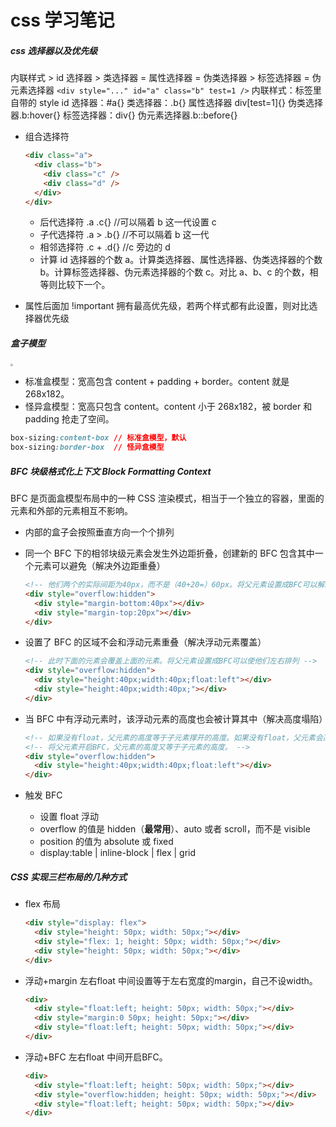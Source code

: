 # css 学习笔记

##### css 选择器以及优先级

内联样式 > id 选择器 > 类选择器 = 属性选择器 = 伪类选择器 > 标签选择器 = 伪元素选择器
`<div style="..." id="a" class="b" test=1 />`
内联样式：标签里自带的 style
id 选择器：#a{}
类选择器：.b{} 属性选择器 div[test=1]{} 伪类选择器.b:hover{}
标签选择器：div{} 伪元素选择器.b::before{}

- 组合选择符

  ```html
  <div class="a">
    <div class="b">
      <div class="c" />
      <div class="d" />
    </div>
  </div>
  ```

  - 后代选择符 .a .c{} //可以隔着 b 这一代设置 c
  - 子代选择符 .a > .b{} //不可以隔着 b 这一代
  - 相邻选择符 .c + .d{} //c 旁边的 d
  - 计算 id 选择器的个数 a。计算类选择器、属性选择器、伪类选择器的个数 b。计算标签选择器、伪元素选择器的个数 c。对比 a、b、c 的个数，相等则比较下一个。

- 属性后面加 !important 拥有最高优先级，若两个样式都有此设置，则对比选择器优先级

##### 盒子模型

<image src="images/2024-03-15-18-03-22.png" style="zoom:25%;" />

- 标准盒模型：宽高包含 content + padding + border。content 就是 268x182。
- 怪异盒模型：宽高只包含 content。content 小于 268x182，被 border 和 padding 抢走了空间。

```css
box-sizing:content-box // 标准盒模型，默认
box-sizing:border-box  // 怪异盒模型
```

##### BFC 块级格式化上下文 Block Formatting Context

BFC 是页面盒模型布局中的一种 CSS 渲染模式，相当于一个独立的容器，里面的元素和外部的元素相互不影响。

- 内部的盒子会按照垂直方向一个个排列
- 同一个 BFC 下的相邻块级元素会发生外边距折叠，创建新的 BFC 包含其中一个元素可以避免（解决外边距重叠）

  ```html
  <!-- 他们两个的实际间距为40px，而不是（40+20=）60px。将父元素设置成BFC可以解决这一问题 -->
  <div style="overflow:hidden">
    <div style="margin-bottom:40px"></div>
    <div style="margin-top:20px"></div>
  </div>
  ```

- 设置了 BFC 的区域不会和浮动元素重叠（解决浮动元素覆盖）
  ```html
  <!-- 此时下面的元素会覆盖上面的元素。将父元素设置成BFC可以使他们左右排列 -->
  <div style="overflow:hidden">
    <div style="height:40px;width:40px;float:left"></div>
    <div style="height:40px;width:40px;"></div>
  </div>
  ```
- 当 BFC 中有浮动元素时，该浮动元素的高度也会被计算其中（解决高度塌陷）
  ```html
  <!-- 如果没有float，父元素的高度等于子元素撑开的高度。如果没有float，父元素会高度为0 -->
  <!-- 将父元素开启BFC，父元素的高度又等于子元素的高度。 -->
  <div style="overflow:hidden">
    <div style="height:40px;width:40px;float:left"></div>
  </div>
  ```
- 触发 BFC
  - 设置 float 浮动
  - overflow 的值是 hidden（**最常用**）、auto 或者 scroll，而不是 visible
  - position 的值为 absolute 或 fixed
  - display:table | inline-block | flex | grid

##### CSS 实现三栏布局的几种方式

- flex 布局
  ```html
  <div style="display: flex">
    <div style="height: 50px; width: 50px;"></div>
    <div style="flex: 1; height: 50px; width: 50px;"></div>
    <div style="height: 50px; width: 50px;"></div>
  </div>
  ```
- 浮动+margin
  左右float 中间设置等于左右宽度的margin，自己不设width。
  ```html
  <div>
    <div style="float:left; height: 50px; width: 50px;"></div>
    <div style="margin:0 50px; height: 50px;"></div>
    <div style="float:left; height: 50px; width: 50px;"></div>
  </div>
  ```
- 浮动+BFC
  左右float 中间开启BFC。
  ```html
  <div>
    <div style="float:left; height: 50px; width: 50px;"></div>
    <div style="overflow:hidden; height: 50px; width: 50px;"></div>
    <div style="float:left; height: 50px; width: 50px;"></div>
  </div>
  ```
